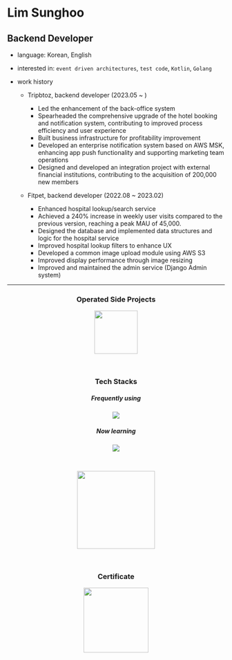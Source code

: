 # Lim Sunghoo

## Backend Developer

- language: Korean, English
- interested in: `event driven architectures`, `test code`, `Kotlin`, `Golang`
- work history  

  - Tripbtoz, backend developer (2023.05 ~ )  
    
    - Led the enhancement of the back-office system
    - Spearheaded the comprehensive upgrade of the hotel booking and notification system, contributing to improved process efficiency and user experience
    - Built business infrastructure for profitability improvement
    - Developed an enterprise notification system based on AWS MSK, enhancing app push functionality and supporting marketing team operations
    - Designed and developed an integration project with external financial institutions, contributing to the acquisition of 200,000 new members
  
  - Fitpet, backend developer (2022.08 ~ 2023.02)  
    
    - Enhanced hospital lookup/search service
    - Achieved a 240% increase in weekly user visits compared to the previous version, reaching a peak MAU of 45,000.
    - Designed the database and implemented data structures and logic for the hospital service
    - Improved hospital lookup filters to enhance UX
    - Developed a common image upload module using AWS S3
    - Improved display performance through image resizing
    - Improved and maintained the admin service (Django Admin system)



<hr/>

<h3 align="center"><b>Operated Side Projects</b></h3>
<p align="center">
    <a href="https://apps.apple.com/kr/app/tidify/id6449292500">
        <img src="https://github.com/hugehoo/hugehoo/assets/92839864/f2efed34-68e6-4fd0-83a7-ca43aeb6aa1a" width="100"
             hegith="100"/>
    </a>
</p>

<br/>

<h3 align="center"><b>Tech Stacks</b></h3>
<h5 align="center"><b>Frequently using</b></h5>
<p align="center">
    <a href="https://skillicons.dev">
        <img src="https://skillicons.dev/icons?i=java,spring,hibernate,py,mysql,linux,kafka,git,docker,aws&theme=light&perline=5"/>
    </a>
</p>


<h5 align="center"><b>Now learning</b></h5>
<p align="center">
    <a href="https://skillicons.dev">
        <img src="https://skillicons.dev/icons?i=redis,grafana,kotlin,go,vim&theme=light&perline=5"/>
    </a>
</p>

<br/>

<p align="center">
<a href="https://github.com/hugehoo">
    <img align="center" style="height:180px" src="https://github-readme-stats.vercel.app/api/top-langs/?username=hugehoo&layout=compact&theme=graywhite&hide_border=false" />
</a> 
</p>

<br/>

<h3 align="center"><b>Certificate</b></h3>
<p align="center">
    <a href="https://www.credly.com/badges/102a07f8-b57d-4621-87d9-59aaf3d96238/linked_in_profile">
        <img src="https://github.com/hugehoo/hugehoo/assets/92839864/ed992ba0-d6b6-4b45-a31b-dff2b4cdd002"
             width="150" height="150"/>
    </a>
</p>

<br/>



<!--
**hugehoo/hugehoo** is a ✨ _special_ ✨ repository because its `README.md` (this file) appears on your GitHub profile.

Here are some ideas to get you started:

- 🔭 I’m currently working on ...
- 🌱 I’m currently learning ...
- 👯 I’m looking to collaborate on ...
- 🤔 I’m looking for help with ...
- 💬 Ask me about ...
- 📫 How to reach me: ...
- 😄 Pronouns: ...
- ⚡ Fun fact: ...

-->
